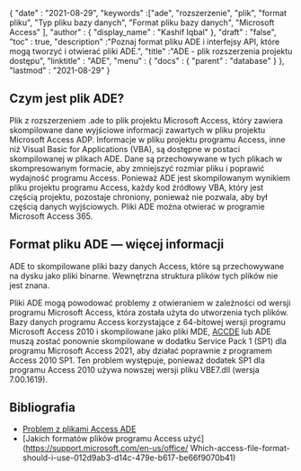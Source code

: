 {
  "date" : "2021-08-29",
  "keywords" :["ade", "rozszerzenie", "plik", "format pliku", "Typ pliku bazy danych", "Format pliku bazy danych", "Microsoft Access" ],
  "author" : {
    "display_name" : "Kashif Iqbal"
},
  "draft" : "false",
  "toc" : true,
  "description" :"Poznaj format pliku ADE i interfejsy API, które mogą tworzyć i otwierać pliki ADE.",
  "title" :"ADE - plik rozszerzenia projektu dostępu",
  "linktitle" : "ADE",
  "menu" : {
    "docs" : {
      "parent" : "database"
}
},
  "lastmod" : "2021-08-29"
}

## Czym jest plik ADE?

Plik z rozszerzeniem .ade to plik projektu Microsoft Access, który zawiera skompilowane dane wyjściowe informacji zawartych w pliku projektu Microsoft Access ADP. Informacje w pliku projektu programu Access, inne niż Visual Basic for Applications (VBA), są dostępne w postaci skompilowanej w plikach ADE. Dane są przechowywane w tych plikach w skompresowanym formacie, aby zmniejszyć rozmiar pliku i poprawić wydajność programu Access. Ponieważ ADE jest skompilowanym wynikiem pliku projektu programu Access, każdy kod źródłowy VBA, który jest częścią projektu, pozostaje chroniony, ponieważ nie pozwala, aby był częścią danych wyjściowych. Pliki ADE można otwierać w programie Microsoft Access 365.

## Format pliku ADE — więcej informacji

ADE to skompilowane pliki bazy danych Access, które są przechowywane na dysku jako pliki binarne. Wewnętrzna struktura plików tych plików nie jest znana.

Pliki ADE mogą powodować problemy z otwieraniem w zależności od wersji programu Microsoft Access, która została użyta do utworzenia tych plików. Bazy danych programu Access korzystające z 64-bitowej wersji programu Microsoft Access 2010 i skompilowane jako pliki MDE, [ACCDE](/pl/database/accde/) lub ADE muszą zostać ponownie skompilowane w dodatku Service Pack 1 (SP1) dla programu Microsoft Access 2021, aby działać poprawnie z programem Access 2010 SP1. Ten problem występuje, ponieważ dodatek SP1 dla programu Access 2010 używa nowszej wersji pliku VBE7.dll (wersja 7.00.1619).

## Bibliografia

* [Problem z plikami Access ADE](https://learn.microsoft.com/en-us/office/troubleshoot/access/error-run-compiled-mde-accde-ade)
* [Jakich formatów plików programu Access użyć](https://support.microsoft.com/en-us/office/ Which-access-file-format-should-i-use-012d9ab3-d14c-479e-b617-be66f9070b41)

